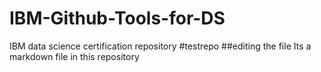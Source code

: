 # IBM-Github-Tools-for-DS
IBM data science certification repository
#testrepo
##editing the file
Its a markdown file in this repository
